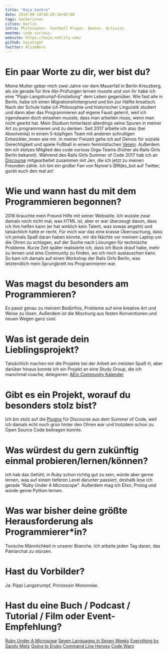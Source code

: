 ```yaml
---
title: "Kaja Santro"
date: 2019-08-14T10:28:10+02:00
tags: hackerinnen
cities: berlin
intro: Philosopher. Football Player. Dancer. Activist.
meetme: code curious.
website: https://kaja.netlify.com/
github: kajatiger
twitter: AlizeNero
---
```


# Ein paar Worte zu dir, wer bist du?

Meine Mutter gebar mich zwei Jahre vor dem Mauerfall in Berlin Kreuzberg, als sie gerade für ihre Abi-Prüfungen lernen musste und von ihr habe ich eine "Pippi-Langstrumpf-Einstellung" dem Leben gegenüber. Wie fast alle in Berlin, habe ich einen Migrationshintergrund und bin zur Hälfte kroatisch. Nach der Schule habe ich Philosophie und historischer Linguistik studiert und dann aber das Programmieren auf eigene Faust gelernt, weil ich irgendwann doch einsehen musste, dass man arbeiten muss, wenn man nicht geerbt hat. Mein Studium hinterlässt allerdings seine Spuren in meiner Art zu programmieren und zu denken.
Seit 2017 arbeite ich also (bei Absolventa) in einem 5-köpfigen Team mit anderen schrulligen Entwickler_innen wie mir. In meiner Freizeit gehe ich auf Demos für soziale Gerechtigkeit und spiele Fußball in einem feministischen [Verein](http://www.discoverfootball.de/home/). Außerdem bin ich stolzes Mitglied des code curious Orga-Teams (früher als Rails Girls Berlin bekannt). Während des Rails Girls Summer of Code 2017 hab ich an [Discourse](https://www.discourse.org/) mitgearbeitet zusammen mit Jen, die ich jetzt zu meinen Freunden zähle. Ich bin ein großer Fan von Nynne's @Rijks_bot auf Twitter, guckt euch den mal an!

# Wie und wann hast du mit dem Programmieren begonnen?

2016 brauchte mein Freund Hilfe mit seiner Webseite. Ich wusste zwar damals noch nicht mal, was HTML ist, aber er war überzeugt davon, dass ich ihm helfen kann (er hat wirklich kein Talent, was sowas angeht) und tatsächlich hatte er recht. Für mich war das eine krasse Überraschung, dass ich jemals Spaß daran haben könnte, mir die Nächte vor meinem Laptop um die Ohren zu schlagen, auf der Suche nach Lösungen für technische Probleme. Kurze Zeit später realisierte ich, dass ich Bock drauf habe, mehr zu lernen und eine Community zu finden, wo ich mich austauschen kann. So kam ich damals auf einen Workshop der Rails Girls Berlin, was letztendlich mein Sprungbrett ins Programmieren war.

# Was magst du besonders am Programmieren?

Es passt genau zu meinem Bedürfnis, Probleme auf eine kreative Art und Weise zu lösen. Außerdem ist die Mischung aus festen Konventionen und neuen Wegen ganz cool.

# Was ist gerade dein Lieblingsprojekt?

Tatsächlich machen mir die Projekte bei der Arbeit am meisten Spaß 🤓, aber darüber hinaus konnte ich ein Projekt an eine Study Group, die ich manchmal coache, delegieren: [AEin Community Kalender](https://github.com/ruby-stars/community-calendar)

# Gibt es ein Projekt, worauf du besonders stolz bist?

Ich bin stolz auf die [Plugins](https://github.com/berlindiamonds) für Discourse aus dem Summer of Code, weil ich damals echt noch grün hinter den Ohren war und trotzdem schon zu Open Source Code beitragen konnte.

# Was würdest du gern zukünftig einmal probieren/lernen/können?

Ich hab das Gefühl, in Ruby schon richtig gut zu sein, würde aber gerne lernen, was auf einem tieferen Level darunter passiert, deshalb lese ich gerade "Ruby Under A Microscope". Außerdem mag ich Elixir, Prolog und würde gerne Python lernen.

# Was war bisher deine größte Herausforderung als Programmierer\*in?

Toxische Männlichkeit in unserer Branche. Ich arbeite jeden Tag daran, das Patriarchat zu stürzen.

# Hast du Vorbilder?

Ja: Pippi Langstrumpf, Prinzessin Mononoke.

# Hast du eine Buch / Podcast / Tutorial / Film oder Event-Empfehlung?

[Ruby Under A Microsope](http://patshaughnessy.net/ruby-under-a-microscope)
[Seven Languages in Seven Weeks](https://pragprog.com/book/btlang/seven-languages-in-seven-weeks)
[Everything by Sandy Metz](https://www.sandimetz.com/)
[Going to Eruko](https://euruko2019.org/)
[Command Line Heroes](https://www.redhat.com/en/command-line-heroes)
[Code Wars](https://www.codewars.com/)
